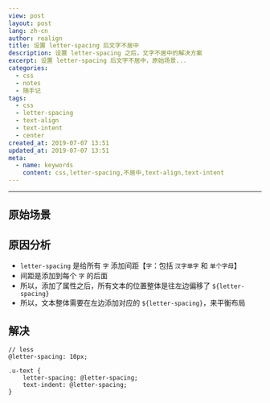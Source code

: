 ```yaml
---
view: post
layout: post
lang: zh-cn
author: realign
title: 设置 letter-spacing 后文字不居中
description: 设置 letter-spacing 之后，文字不居中的解决方案
excerpt: 设置 letter-spacing 后文字不居中，原始场景...
categories:
  - css
  - notes
  - 随手记
tags:
  - css
  - letter-spacing
  - text-align
  - text-intent
  - center
created_at: 2019-07-07 13:51
updated_at: 2019-07-07 13:51
meta:
  - name: keywords
    content: css,letter-spacing,不居中,text-align,text-intent
---
```


***

## 原始场景

<lazy-load
    tag="iframe"
    :data="{
        src: '//codepen.io/realign/embed/ZdqGGZ/?height=265&theme-id=dark&default-tab=css,result',
    }"
/>

## 原因分析

* `letter-spacing` 是给所有 `字` 添加间距【`字`：包括 `汉字单字` 和 `单个字母`】
* 间距是添加到每个 `字` 的后面
* 所以，添加了属性之后，所有文本的位置整体是往左边偏移了 `${letter-spacing}`
* 所以，文本整体需要在左边添加对应的 `${letter-spacing}`，来平衡布局

## 解决

```less
// less
@letter-spacing: 10px;

.u-text {
    letter-spacing: @letter-spacing;
    text-indent: @letter-spacing;
}
```

<lazy-load
    tag="iframe"
    :data="{
        src: '//codepen.io/realign/embed/XLxbNW/?height=265&theme-id=dark&default-tab=css,result',
    }"
/>